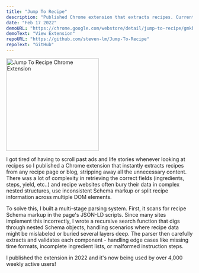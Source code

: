 ```yaml
---
title: "Jump To Recipe"
description: "Published Chrome extension that extracts recipes. Currently has 4,000+ weekly users."
date: "Feb 17 2022"
demoURL: "https://chrome.google.com/webstore/detail/jump-to-recipe/gmkblbmghnolinkhfmkidocbojcfiejm?hl=en-GB&authuser=0"
demoText: "View Extension"
repoURL: "https://github.com/steven-lm/Jump-To-Recipe"
repoText: "GitHub"
---
```


<img src="/jumptorecipe.png" alt="Jump To Recipe Chrome Extension" style="height: 250px; width: auto; margin: 0 auto;" />

I got tired of having to scroll past ads and life stories whenever looking at recipes so I published a Chrome extension that instantly extracts recipes from any recipe page or blog, stripping away all the unnecessary content. There was a lot of complexity in retrieving the correct fields (ingredients, steps, yield, etc..) and recipe websites often bury their data in complex nested structures, use inconsistent Schema markup or split recipe information across multiple DOM elements.

To solve this, I built a multi-stage parsing system. First, it scans for recipe Schema markup in the page's JSON-LD scripts. Since many sites implement this incorrectly, I wrote a recursive search function that digs through nested Schema objects, handling scenarios where recipe data might be mislabeled or buried several layers deep. The parser then carefully extracts and validates each component - handling edge cases like missing time formats, incomplete ingredient lists, or malformed instruction steps.

I published the extension in 2022 and it's now being used by over 4,000 weekly active users!